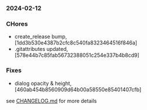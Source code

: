 ### 2024-02-12

### CHores
+ create_release bump, [1dd3b530e4387b2cfc8c540fa8323464516f846a]
+ .gitattributes updated, [578e44b7c85fab56732388051c254e337b4b8cd9]

### Fixes
+ dialog opacity & height, [460ab454b8560909d64b00a58550e85401407cfb]

see <a href='https://github.com/mrjackwills/flightbox_vue/blob/main/CHANGELOG.md'>CHANGELOG.md</a> for more details
